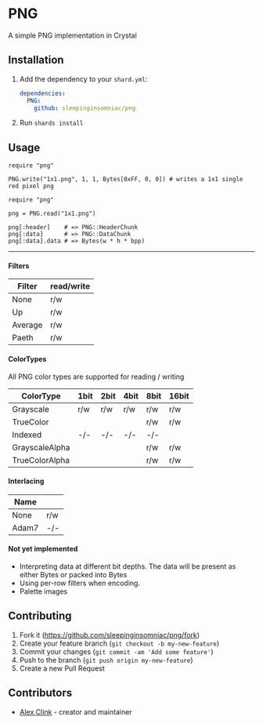 # PNG

A simple PNG implementation in Crystal

## Installation

1. Add the dependency to your `shard.yml`:

   ```yaml
   dependencies:
     PNG:
       github: sleepinginsomniac/png
   ```

2. Run `shards install`

## Usage

```crystal
require "png"

PNG.write("1x1.png", 1, 1, Bytes[0xFF, 0, 0]) # writes a 1x1 single red pixel png
```

```crystal
require "png"

png = PNG.read("1x1.png")

png[:header]    # => PNG::HeaderChunk
png[:data]      # => PNG::DataChunk
png[:data].data # => Bytes(w * h * bpp)
```

___

#### Filters

| Filter  | read/write |
|---------|------------|
| None    | r/w        |
| Up      | r/w        |
| Average | r/w        |
| Paeth   | r/w        |

#### ColorTypes

All PNG color types are supported for reading / writing

| ColorType      | 1bit | 2bit | 4bit | 8bit | 16bit |
|----------------|------|------|------|------|-------|
| Grayscale      | r/w  | r/w  | r/w  | r/w  | r/w   |
| TrueColor      |      |      |      | r/w  | r/w   |
| Indexed        | -/-  | -/-  | -/-  | -/-  |       |
| GrayscaleAlpha |      |      |      | r/w  | r/w   |
| TrueColorAlpha |      |      |      | r/w  | r/w   |

#### Interlacing

| Name  |     |
|-------|-----|
| None  | r/w |
| Adam7 | -/- |


#### Not yet implemented
- Interpreting data at different bit depths. The data will be present as either Bytes or packed into Bytes
- Using per-row filters when encoding.
- Palette images

## Contributing

1. Fork it (<https://github.com/sleepinginsomniac/png/fork>)
2. Create your feature branch (`git checkout -b my-new-feature`)
3. Commit your changes (`git commit -am 'Add some feature'`)
4. Push to the branch (`git push origin my-new-feature`)
5. Create a new Pull Request

## Contributors

- [Alex Clink](https://github.com/sleepinginsomniac) - creator and maintainer
